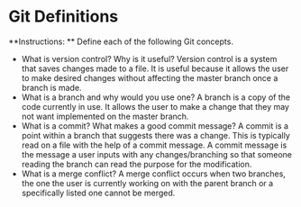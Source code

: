 # Git Definitions

**Instructions: ** Define each of the following Git concepts.

* What is version control?  Why is it useful?
	Version control is a system that saves changes made to a file. It is useful because it allows the user to make desired changes without affecting the master branch once a branch is made.
* What is a branch and why would you use one?
	A branch is a copy of the code currently in use. It allows the user to make a change that they may not want implemented on the master branch.
* What is a commit? What makes a good commit message?
	A commit is a point within a branch that suggests there was a change. This is typically read on a file with the help of a commit message. A commit message is the message a user inputs with any changes/branching so that someone reading the branch can read the purpose for the modification.
* What is a merge conflict?
	A merge conflict occurs when two branches, the one the user is currently working on with the parent branch or a specifically listed one cannot be merged.
